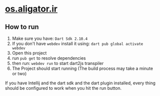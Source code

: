 # [os.aligator.ir](os.aligator.ir)

## How to run
1. Make sure you have: `Dart Sdk 2.10.4`
2. If you don't have `webdev` install it using: `dart pub global activate webdev`
3. Open this project
4. run `pub get` to resolve dependencies
5. then run: `webdev run` to start dart2js transpiler
6. The Project should start running
(The build process may take a minute or two)


If you have Intellij and the dart sdk and the dart plugin installed,
 every thing should be configured to work when you hit the run button. 
